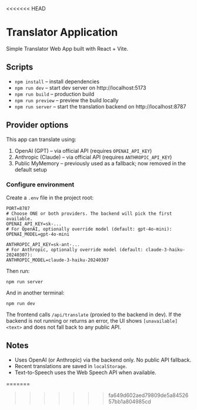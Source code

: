 <<<<<<< HEAD
# Translator Application 
Simple Translator Web App built with React + Vite.

## Scripts

- `npm install` – install dependencies
- `npm run dev` – start dev server on http://localhost:5173
- `npm run build` – production build
- `npm run preview` – preview the build locally
- `npm run server` – start the translation backend on http://localhost:8787

## Provider options

This app can translate using:

1) OpenAI (GPT) – via official API (requires `OPENAI_API_KEY`)
2) Anthropic (Claude) – via official API (requires `ANTHROPIC_API_KEY`)
3) Public MyMemory – previously used as a fallback; now removed in the default setup

### Configure environment

Create a `.env` file in the project root:

```
PORT=8787
# Choose ONE or both providers. The backend will pick the first available.
OPENAI_API_KEY=sk-...
# For OpenAI, optionally override model (default: gpt-4o-mini):
OPENAI_MODEL=gpt-4o-mini

ANTHROPIC_API_KEY=sk-ant-...
# For Anthropic, optionally override model (default: claude-3-haiku-20240307):
ANTHROPIC_MODEL=claude-3-haiku-20240307
```

Then run:

```
npm run server
```

And in another terminal:

```
npm run dev
```

The frontend calls `/api/translate` (proxied to the backend in dev). If the backend is not running or returns an error, the UI shows `[unavailable] <text>` and does not fall back to any public API.

## Notes

- Uses OpenAI (or Anthropic) via the backend only. No public API fallback.
- Recent translations are saved in `localStorage`.
- Text-to-Speech uses the Web Speech API when available.

=======
>>>>>>> fa649d602aed79809de5a8452657bb1a804985cd

